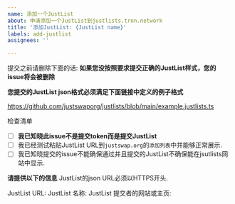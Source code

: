 ```yaml
---
name: 添加一个JustList
about: 申请添加一个JustList到justlists.tron.network
title: '添加JustList: {JustList name}'
labels: add-justlist
assignees: ''

---
```


提交之前请删除下面的话:
**如果您没按照要求提交正确的JustList样式，您的issue将会被删除**

**您提交的JustList json格式必须满足下面链接中定义的例子格式**

https://github.com/justswaporg/justlists/blob/main/example.justlists.ts

检查清单
- [ ] **我已知晓此issue不是提交token而是提交JustList**
- [ ] 我已经测试粘贴JustList URL到`justswap.org`的`添加列表`中并能够正常展示.
- [ ] 我已知晓提交的issue不能确保通过并且提交的JustList不确保能在jsutlists网站中显示.

**请提供以下的信息**
JustList的json URL必须以HTTPS开头.

JustList URL: 
JustList 名称: 
JustList 提交者的网站或主页:
